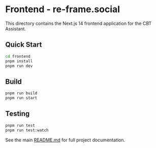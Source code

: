 # Frontend - re-frame.social

This directory contains the Next.js 14 frontend application for the CBT Assistant.

## Quick Start

```bash
cd frontend
pnpm install
pnpm run dev
```

## Build

```bash
pnpm run build
pnpm run start
```

## Testing

```bash
pnpm run test
pnpm run test:watch
```

See the main [README.md](../README.md) for full project documentation.
